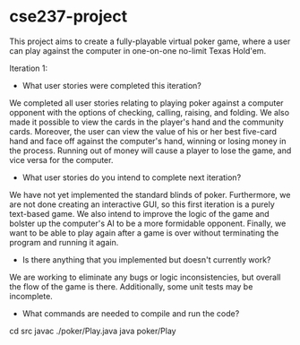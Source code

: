 # cse237-project
This project aims to create a fully-playable virtual poker game, where a user can play against the computer in one-on-one no-limit Texas Hold'em.

Iteration 1:

- What user stories were completed this iteration?

We completed all user stories relating to playing poker against a computer opponent with the options of checking, calling, raising, and folding. We also made it possible to view the cards in the player's hand and the community cards. Moreover, the user can view the value of his or her best five-card hand and face off against the computer's hand, winning or losing money in the process. Running out of money will cause a player to lose the game, and vice versa for the computer.

- What user stories do you intend to complete next iteration?

We have not yet implemented the standard blinds of poker. Furthermore, we are not done creating an interactive GUI, so this first iteration is a purely text-based game. We also intend to improve the logic of the game and bolster up the computer's AI to be a more formidable opponent. Finally, we want to be able to play again after a game is over without terminating the program and running it again.

- Is there anything that you implemented but doesn't currently work?

We are working to eliminate any bugs or logic inconsistencies, but overall the flow of the game is there. Additionally, some unit tests may be incomplete.

- What commands are needed to compile and run the code?

cd src
javac ./poker/Play.java
java poker/Play
